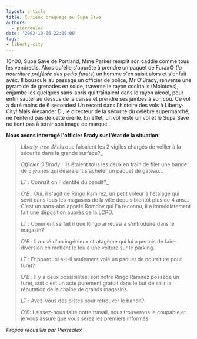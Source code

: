 ```yaml
---
layout: article
title: Curieux braquage au Supa Save
authors:
  - pierrealex
date: '2002-10-06 22:00:00'
tags:
- liberty-city
---
```


16h00, Supa Save de Portland, Mme Parker remplit son caddie comme tous les vendredis. Alors qu'elle s'apprête à prendre un paquet de Furax© (_la nourriture préférée des petits furets_) un homme s'en saisit alors et s'enfuit avec. Il bouscule au passage un officier de police, Mr O'Brady, renverse une pyramide de grenades en solde, traverse le rayon cocktails (Molotovs), enjambe les quelques sans-abris qui traînaient dans le rayon alcool, pour enfin sauter au dessus de la caisse et prendre ses jambes à son cou. Ce vol a duré moins de 6 secondes! Un record dans l'histoire des vols à Liberty-City! Mais Alexander D., le directeur de la sécurité du célèbre supermarché, ne l'entend pas de cette oreille. En effet, un vol reste un vol et le Supa Save ne tient pas à ternir son image de marque.

**Nous avons interrogé l'officier Brady sur l'état de la situation:**

> _Liberty-tree_ :Mais que faisaient les 2 vigiles chargés de veiller à la sécurité dans la grande surface?\_
> 
> _Officier O'Brady_ : Ils étaient tous les deux en train de filer une bande de 5 jeunes qui désiraient s'acheter un paquet de gâteau...
> 
> _LT_ : Connaît on l'identité du bandit?\_
> 
> _O'B_ : Oui, il s'agit de Ringo Ramirez, un petit voleur à l'étalage qui sévit dans tous les magasins de la ville depuis bientôt plus de 4 ans... C'est un sans-abri appelé Romdov qui l'a reconnu, il a immédiatement fait une déposition auprès de la LCPD.
> 
> _LT_ : Comment se fait il que Ringo ai réussi à s'introduire dans le magasin?
> 
> _O'B_ : Il a usé d'un ingénieux stratagème qui lui a permis de faire diversion en mettant le feu à une voiture sur le parking.
> 
> _LT_ : Et pourquoi a-t-il seulement volé un paquet de nourriture pour furet?
> 
> _O'B_ : Il y a deux possibilités: soit notre Ringo Ramirez possède un furet, soit c'est un acte purement gratuit dans le but de salir la réputation de la chaîne de grands magasins.
> 
> _LT_ : Avez-vous des pistes pour retrouver le bandit?
> 
> _O'B_: Laissez-nous faire notre travail, nous trouverons le coupable et je vous assure que vous serez les premiers informés.

_Propos recueillis par Pierrealex_